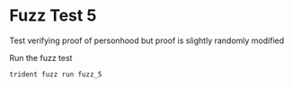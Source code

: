 # Fuzz Test 5


Test verifying proof of personhood but proof is slightly randomly modified

Run the fuzz test
```bash
trident fuzz run fuzz_5
```
